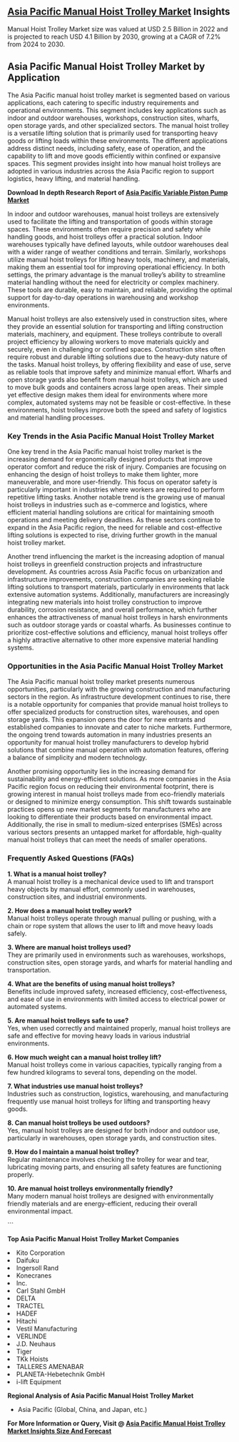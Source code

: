 <h2><a href="https://www.verifiedmarketreports.com/download-sample/?rid=439448&amp;utm_source=Github-Feb&amp;utm_medium=225" target="_blank">Asia Pacific Manual Hoist Trolley Market</a> Insights</h2><p>Manual Hoist Trolley Market size was valued at USD 2.5 Billion in 2022 and is projected to reach USD 4.1 Billion by 2030, growing at a CAGR of 7.2% from 2024 to 2030.</p><p><h2>Asia Pacific Manual Hoist Trolley Market by Application</h2> <p>The Asia Pacific manual hoist trolley market is segmented based on various applications, each catering to specific industry requirements and operational environments. This segment includes key applications such as indoor and outdoor warehouses, workshops, construction sites, wharfs, open storage yards, and other specialized sectors. The manual hoist trolley is a versatile lifting solution that is primarily used for transporting heavy goods or lifting loads within these environments. The different applications address distinct needs, including safety, ease of operation, and the capability to lift and move goods efficiently within confined or expansive spaces. This segment provides insight into how manual hoist trolleys are adopted in various industries across the Asia Pacific region to support logistics, heavy lifting, and material handling. <p><strong>Download In depth Research Report of <a href="https://www.verifiedmarketreports.com/download-sample/?rid=236118&amp;utm_source=Pulse-Dec&amp;utm_medium=225" target="_blank">Asia Pacific Variable Piston Pump Market</a></strong></p></p> <p>In indoor and outdoor warehouses, manual hoist trolleys are extensively used to facilitate the lifting and transportation of goods within storage spaces. These environments often require precision and safety while handling goods, and hoist trolleys offer a practical solution. Indoor warehouses typically have defined layouts, while outdoor warehouses deal with a wider range of weather conditions and terrain. Similarly, workshops utilize manual hoist trolleys for lifting heavy tools, machinery, and materials, making them an essential tool for improving operational efficiency. In both settings, the primary advantage is the manual trolley’s ability to streamline material handling without the need for electricity or complex machinery. These tools are durable, easy to maintain, and reliable, providing the optimal support for day-to-day operations in warehousing and workshop environments. <p>Manual hoist trolleys are also extensively used in construction sites, where they provide an essential solution for transporting and lifting construction materials, machinery, and equipment. These trolleys contribute to overall project efficiency by allowing workers to move materials quickly and securely, even in challenging or confined spaces. Construction sites often require robust and durable lifting solutions due to the heavy-duty nature of the tasks. Manual hoist trolleys, by offering flexibility and ease of use, serve as reliable tools that improve safety and minimize manual effort. Wharfs and open storage yards also benefit from manual hoist trolleys, which are used to move bulk goods and containers across large open areas. Their simple yet effective design makes them ideal for environments where more complex, automated systems may not be feasible or cost-effective. In these environments, hoist trolleys improve both the speed and safety of logistics and material handling processes.</p> <h3>Key Trends in the Asia Pacific Manual Hoist Trolley Market</h3> <p>One key trend in the Asia Pacific manual hoist trolley market is the increasing demand for ergonomically designed products that improve operator comfort and reduce the risk of injury. Companies are focusing on enhancing the design of hoist trolleys to make them lighter, more maneuverable, and more user-friendly. This focus on operator safety is particularly important in industries where workers are required to perform repetitive lifting tasks. Another notable trend is the growing use of manual hoist trolleys in industries such as e-commerce and logistics, where efficient material handling solutions are critical for maintaining smooth operations and meeting delivery deadlines. As these sectors continue to expand in the Asia Pacific region, the need for reliable and cost-effective lifting solutions is expected to rise, driving further growth in the manual hoist trolley market. <p>Another trend influencing the market is the increasing adoption of manual hoist trolleys in greenfield construction projects and infrastructure development. As countries across Asia Pacific focus on urbanization and infrastructure improvements, construction companies are seeking reliable lifting solutions to transport materials, particularly in environments that lack extensive automation systems. Additionally, manufacturers are increasingly integrating new materials into hoist trolley construction to improve durability, corrosion resistance, and overall performance, which further enhances the attractiveness of manual hoist trolleys in harsh environments such as outdoor storage yards or coastal wharfs. As businesses continue to prioritize cost-effective solutions and efficiency, manual hoist trolleys offer a highly attractive alternative to other more expensive material handling systems.</p> <h3>Opportunities in the Asia Pacific Manual Hoist Trolley Market</h3> <p>The Asia Pacific manual hoist trolley market presents numerous opportunities, particularly with the growing construction and manufacturing sectors in the region. As infrastructure development continues to rise, there is a notable opportunity for companies that provide manual hoist trolleys to offer specialized products for construction sites, warehouses, and open storage yards. This expansion opens the door for new entrants and established companies to innovate and cater to niche markets. Furthermore, the ongoing trend towards automation in many industries presents an opportunity for manual hoist trolley manufacturers to develop hybrid solutions that combine manual operation with automation features, offering a balance of simplicity and modern technology. <p>Another promising opportunity lies in the increasing demand for sustainability and energy-efficient solutions. As more companies in the Asia Pacific region focus on reducing their environmental footprint, there is growing interest in manual hoist trolleys made from eco-friendly materials or designed to minimize energy consumption. This shift towards sustainable practices opens up new market segments for manufacturers who are looking to differentiate their products based on environmental impact. Additionally, the rise in small to medium-sized enterprises (SMEs) across various sectors presents an untapped market for affordable, high-quality manual hoist trolleys that can meet the needs of smaller operations.</p> <h3>Frequently Asked Questions (FAQs)</h3> <p><strong>1. What is a manual hoist trolley?</strong><br> A manual hoist trolley is a mechanical device used to lift and transport heavy objects by manual effort, commonly used in warehouses, construction sites, and industrial environments.</p> <p><strong>2. How does a manual hoist trolley work?</strong><br> Manual hoist trolleys operate through manual pulling or pushing, with a chain or rope system that allows the user to lift and move heavy loads safely.</p> <p><strong>3. Where are manual hoist trolleys used?</strong><br> They are primarily used in environments such as warehouses, workshops, construction sites, open storage yards, and wharfs for material handling and transportation.</p> <p><strong>4. What are the benefits of using manual hoist trolleys?</strong><br> Benefits include improved safety, increased efficiency, cost-effectiveness, and ease of use in environments with limited access to electrical power or automated systems.</p> <p><strong>5. Are manual hoist trolleys safe to use?</strong><br> Yes, when used correctly and maintained properly, manual hoist trolleys are safe and effective for moving heavy loads in various industrial environments.</p> <p><strong>6. How much weight can a manual hoist trolley lift?</strong><br> Manual hoist trolleys come in various capacities, typically ranging from a few hundred kilograms to several tons, depending on the model.</p> <p><strong>7. What industries use manual hoist trolleys?</strong><br> Industries such as construction, logistics, warehousing, and manufacturing frequently use manual hoist trolleys for lifting and transporting heavy goods.</p> <p><strong>8. Can manual hoist trolleys be used outdoors?</strong><br> Yes, manual hoist trolleys are designed for both indoor and outdoor use, particularly in warehouses, open storage yards, and construction sites.</p> <p><strong>9. How do I maintain a manual hoist trolley?</strong><br> Regular maintenance involves checking the trolley for wear and tear, lubricating moving parts, and ensuring all safety features are functioning properly.</p> <p><strong>10. Are manual hoist trolleys environmentally friendly?</strong><br> Many modern manual hoist trolleys are designed with environmentally friendly materials and are energy-efficient, reducing their overall environmental impact.</p> ```</p><p><strong>Top Asia Pacific Manual Hoist Trolley Market Companies</strong></p><div data-test-id=""><p><li>Kito Corporation</li><li> Daifuku</li><li> Ingersoll Rand</li><li> Konecranes</li><li> Inc.</li><li> Carl Stahl GmbH</li><li> DELTA</li><li> TRACTEL</li><li> HADEF</li><li> Hitachi</li><li> Vestil Manufacturing</li><li> VERLINDE</li><li> J.D. Neuhaus</li><li> Tiger</li><li> TKk Hoists</li><li> TALLERES AMENABAR</li><li> PLANETA-Hebetechnik GmbH</li><li> i-lift Equipment</li></p><div><strong>Regional Analysis of&nbsp;Asia Pacific Manual Hoist Trolley Market</strong></div><ul><li dir="ltr"><p dir="ltr">Asia Pacific (Global, China, and Japan, etc.)</p></li></ul><p><strong>For More Information or Query, Visit @&nbsp;</strong><strong><a href="https://www.verifiedmarketreports.com/product/manual-hoist-trolley-market/?utm_source=Github-Feb&amp;utm_medium=225" target="_blank">Asia Pacific Manual Hoist Trolley Market Insights Size And Forecast</a></strong></p></div><h2>&nbsp;</h2><div data-test-id="">&nbsp;</div>
